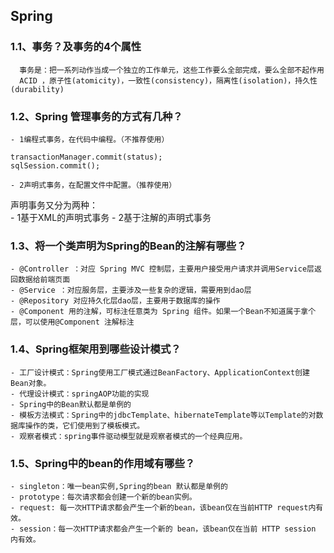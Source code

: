 ## Spring


### 1.1、事务？及事务的4个属性
      事务是：把一系列动作当成一个独立的工作单元，这些工作要么全部完成，要么全部不起作用
      ACID ，原子性(atomicity)，一致性(consistency)，隔离性(isolation)，持久性(durability)

### 1.2、Spring 管理事务的方式有几种？
    - 1编程式事务，在代码中编程。（不推荐使用）
```
transactionManager.commit(status);
sqlSession.commit();
```
    - 2声明式事务，在配置文件中配置。（推荐使用）

  声明事务又分为两种：<br/>
    - 1基于XML的声明式事务
    - 2基于注解的声明式事务
### 1.3、将一个类声明为Spring的Bean的注解有哪些？
    - @Controller ：对应 Spring MVC 控制层，主要用户接受用户请求并调用Service层返回数据给前端页面
    - @Service ：对应服务层，主要涉及一些复杂的逻辑，需要用到dao层
    - @Repository 对应持久化层dao层，主要用于数据库的操作
    - @Component 用的注解，可标注任意类为 Spring 组件。如果一个Bean不知道属于拿个层，可以使用@Component 注解标注

### 1.4、Spring框架用到哪些设计模式？
    - 工厂设计模式：Spring使用工厂模式通过BeanFactory、ApplicationContext创建Bean对象。
    - 代理设计模式：springAOP功能的实现
    - Spring中的Bean默认都是单例的
    - 模板方法模式：Spring中的jdbcTemplate、hibernateTemplate等以Template的对数据库操作的类，它们使用到了模板模式。
    - 观察者模式：spring事件驱动模型就是观察者模式的一个经典应用。
### 1.5、Spring中的bean的作用域有哪些？
    - singleton：唯一bean实例,Spring的bean 默认都是单例的
    - prototype：每次请求都会创建一个新的bean实例。
    - request: 每一次HTTP请求都会产生一个新的bean，该bean仅在当前HTTP request内有效。
    - session：每一次HTTP请求都会产生一个新的 bean，该bean仅在当前 HTTP session 内有效。
